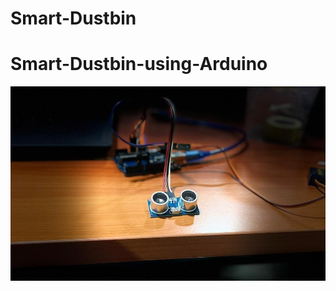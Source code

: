 # Smart-Dustbin
# Smart-Dustbin-using-Arduino


![Smart Dustbin Connection Diagram](https://raw.githubusercontent.com/riyageorge2000/Smart-Dustbin/main/connections3.jpg)
